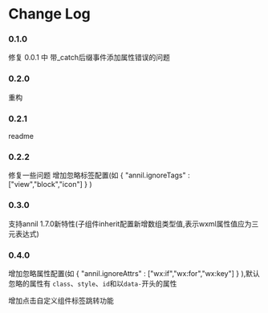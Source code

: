 # Change Log

### 0.1.0

修复 0.0.1 中 带_catch后缀事件添加属性错误的问题

### 0.2.0

重构

### 0.2.1

readme 

### 0.2.2

修复一些问题
增加忽略标签配置(如 { "annil.ignoreTags" : ["view","block","icon"] } ) 

### 0.3.0

支持annil 1.7.0新特性(子组件inherit配置新增数组类型值,表示wxml属性值应为三元表达式)

### 0.4.0

增加忽略属性配置(如 { "annil.ignoreAttrs" : ["wx:if","wx:for","wx:key"] } ),默认忽略的属性有 `class`、`style`、`id`和以`data-`开头的属性

增加点击自定义组件标签跳转功能